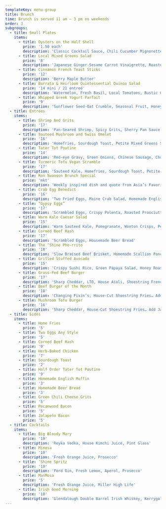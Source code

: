 ```yaml
---
templateKey: menu-group
title: Brunch
time: Brunch is served 11 am – 3 pm on weekends
order: 3
subgroups:
  - title: Small Plates
    items:
      - title: Oysters on the Half Shell
        price: '1.50 each'
        description: 'Classic Cocktail Sauce, Chili Cucumber Mignonette'
      - title: Local Mixed Greens Salad
        price: '8'
        description: 'Japanese Ginger-Sesame Carrot Vinaigrette, Roasted Kale'
      - title: Cinnamon French Toast Sticks
        price: '12'
        description: 'Berry Maple Butter'
      - title: Burrata & Heirloom Quintessential Quinoa Salad
        price: '14 mini / 21 entreé'
        description: 'Watermelon, Fresh Basil, Local Tomatoes, Rustic Croutons, Aged Balsamic'
      - title: Whipped Greek Yogurt Parfait
        price: '9'
        description: 'Sunflower Seed-Oat Crumble, Seasonal Fruit, Honey'
  - title: Entrées
    items:
      - title: Shrimp And Grits
        price: '17'
        description: 'Pan-Seared Shrimp, Spicy Grits, Sherry Pan Sauce'
      - title: Sauteed Mushroom and Swiss Omelet
        price: '16'
        description: 'Homefries, Sourdough Toast, Petite Mixed Greens Salad'
      - title: Tater Tot Poutine
        price: '14'
        description: 'Red-eye Gravy, Green Onions, Chinese Sausage, Chopped White Cheese'
      - title: Turmeric Tofu Vegan Scramble
        price: '17'
        description: 'Sauteed Kale, Homefries, Sourdough Toast, Petite Mixed Greens Salad'
      - title: Ron Swanson Brunch Special
        price: 'mkt'
        description: 'Weekly inspired dish and quote from Asia’s Favorite TV Character'
      - title: Crab Egg Benedict
        price: '16'
        description: 'Two Fried Eggs, Maine Crab Salad, Homemade English Muffin, Tasso Ham Hollandaise'
      - title: “Gypsy Eggs”
        price: '17'
        description: 'Scrambled Eggs, Crispy Polenta, Roasted Prosciutto, Spicy Tomato Sauce'
      - title: Warm Kale Caesar Salad
        price: '15'
        description: 'Warm Sauteed Kale, Pomegranate, Wonton Crisps, Pecorino Cheese… Add Herb-Baked Chicken 5'
      - title: Corned Beef Hash
        price: '17'
        description: 'Scrambled Eggs, Housemade Beer Bread'
      - title: The ‘Shine Pho-rrito
        price: '18'
        description: 'Slow Braised Beef Brisket, Homemade Scallion Pancake Wrapped Pho Noodle Salad, Bacon-Egg Drop Pho Dipping Broth'
      - title: Grilled Stuffed Avocado
        price: '15'
        description: 'Crispy Sushi Rice, Green Papaya Salad, Honey Roasted Peanuts'
      - title: Grass-Fed Beef Burger
        price: '17'
        description: 'Sharp Cheddar, LTO, House Aioli, Shoestring French Fries… Add Jalapeño Bacon 3'
      - title: Beef Burger of the Month
        price: '18'
        description: 'Changing Fixin’s, House-Cut Shoestring Fries… Add Jalapeño Bacon 3'
      - title: Mushroom Tofu Burger
        price: '16'
        description: 'Sharp Cheddar, House-Cut Shoestring Fries… Add Jalapeño Bacon 3'
  - title: Sides
    items:
      - title: Home Fries
        price: '5'
      - title: Two Eggs Any Style
        price: '5'
      - title: Corned Beef Hash
        price: '9'
      - title: Herb-Baked Chicken
        price: '7'
      - title: Sourdough Toast
        price: '2'
      - title: Half Order Tater Tot Poutine
        price: '9'
      - title: Homemade English Muffin
        price: '3'
      - title: Homemade Beer Bread
        price: '3'
      - title: Green Chili Cheese Grits
        price: '5'
      - title: Pecanwood Bacon
        price: '5'
      - title: Jalapeño Bacon
        price: '5'
  - title: Cocktails
    items:
      - title: Big Bloody Mary
        price: '10'
        description: 'Reyka Vodka, House Kimchi Juice, Pint Glass'
      - title: Mimosa
        price: '10'
        description: 'Fresh Orange Juice, Prosecco'
      - title: ’Shine Spritz
        price: '10'
        description: 'Ford Gin, Fresh Lemon, Aperol, Prosecco'
      - title: ManMosa
        price: '5'
        description: 'Fresh Orange Juice, Miller High Life'
      - title: Irish Good Morning
        price: '10'
        description: 'Glendalough Double Barrel Irish Whiskey, Kerrygold Irish Cream & Fresh Brewed Fazenda Coffee… Available Hot or Iced'
---
```

